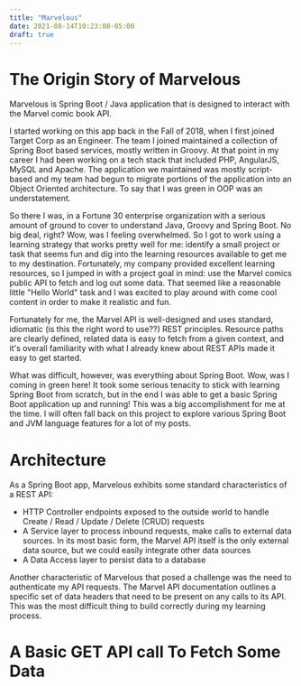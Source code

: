 ```yaml
---
title: "Marvelous"
date: 2021-08-14T10:23:08-05:00
draft: true
---
```


# The Origin Story of Marvelous

Marvelous is Spring Boot / Java application that is designed to interact with the Marvel comic book API.  

I started working on this app back in the Fall of 2018, when I first joined Target Corp as an Engineer.  The team I joined maintained a collection of Spring Boot based services, mostly written in Groovy.  At that point in my career I had been working on a tech stack that included PHP, AngularJS, MySQL and Apache. The application we maintained was mostly script-based and my team had begun to migrate portions of the application into an Object Oriented architecture.  To say that I was green in OOP was an understatement.  

So there I was, in a Fortune 30 enterprise organization with a serious amount of ground to cover to understand Java, Groovy and Spring Boot.  No big deal, right?  Wow, was I feeling overwhelmed.  So I got to work using a learning strategy that works pretty well for me: identify a small project or task that seems fun and dig into the learning resources available to get me to my destination. Fortunately, my company provided excellent learning resources, so I jumped in with a project goal in mind: use the Marvel comics public API to fetch and log out some data.  That seemed like a reasonable little "Hello World" task and I was excited to play around with come cool content in order to make it realistic and fun.

Fortunately for me, the Marvel API is well-designed and uses standard, idiomatic (is this the right word to use??) REST principles.  Resource paths are clearly defined, related data is easy to fetch from a given context, and it's overall familiarity with what I already knew about REST APIs made it easy to get started.

What was difficult, however, was everything about Spring Boot.  Wow, was I coming in green here! It took some serious tenacity to stick with learning Spring Boot from scratch, but in the end I was able to get a basic Spring Boot application up and running!  This was a big accomplishment for me at the time. I will often fall back on this project to explore various Spring Boot and JVM language features for a lot of my posts.

# Architecture

As a Spring Boot app, Marvelous exhibits some standard characteristics of a REST API:

* HTTP Controller endpoints exposed to the outside world to handle Create / Read / Update / Delete (CRUD) requests
* A Service layer to process inbound requests, make calls to external data sources.  In its most basic form, the Marvel API itself is the only external data source, but we could easily integrate other data sources
* A Data Access layer to persist data to a database

Another characteristic of Marvelous that posed a challenge was the need to authenticate my API requests.  The Marvel API documentation outlines a specific set of data headers that need to be present on any calls to its API.  This was the most difficult thing to build correctly during my learning process.  

# A Basic GET API call To Fetch Some Data

